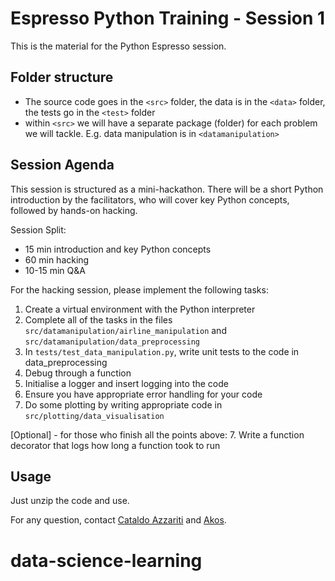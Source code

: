 # Espresso Python Training - Session 1
This is the material for the Python Espresso session.


 
## Folder structure
* The source code goes in the `<src>` folder, the data is in the `<data>` folder, the tests go in the `<test>` folder
* within `<src>` we will have a separate package (folder) for each problem we will tackle. E.g. data manipulation is in `<datamanipulation>`



## Session Agenda
This session is structured as a mini-hackathon. There will be a short Python introduction by the facilitators,
who will cover key Python concepts, followed by hands-on hacking.

Session Split:
* 15 min introduction and key Python concepts
* 60 min hacking
* 10-15 min Q&A

For the hacking session, please implement the following tasks:
1. Create a virtual environment with the Python interpreter
2. Complete all of the tasks in the files `src/datamanipulation/airline_manipulation` and `src/datamanipulation/data_preprocessing`
3. In `tests/test_data_manipulation.py`, write unit tests to the code in data_preprocessing 
4. Debug through a function
5. Initialise a logger and insert logging into the code
6. Ensure you have appropriate error handling for your code
7. Do some plotting by writing appropriate code in `src/plotting/data_visualisation`

[Optional] - for those who finish all the points above:
7. Write a function decorator that logs how long a function took to run

## Usage
Just unzip the code and use.

For any question, contact [Cataldo Azzariti](cataldo.azzariti@publicissapient.com) and [Akos](akos.fenemore@publicissapient.com).
# data-science-learning
